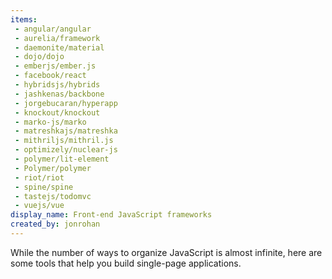 ```yaml
---
items:
 - angular/angular
 - aurelia/framework
 - daemonite/material
 - dojo/dojo
 - emberjs/ember.js
 - facebook/react
 - hybridsjs/hybrids
 - jashkenas/backbone
 - jorgebucaran/hyperapp
 - knockout/knockout
 - marko-js/marko
 - matreshkajs/matreshka
 - mithriljs/mithril.js
 - optimizely/nuclear-js
 - polymer/lit-element
 - Polymer/polymer
 - riot/riot
 - spine/spine
 - tastejs/todomvc
 - vuejs/vue
display_name: Front-end JavaScript frameworks
created_by: jonrohan
---
```

While the number of ways to organize JavaScript is almost infinite, here are some tools that help you build single-page applications.
